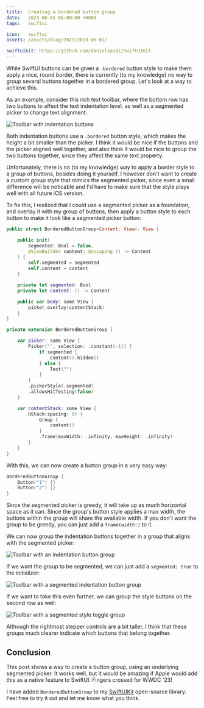 ```yaml
---
title:  Creating a bordered button group
date:   2023-06-01 06:00:00 +0000
tags:   swiftui

icon:   swiftui
assets: /assets/blog/2023/2023-06-01/

swiftuikit: https://github.com/danielsaidi/SwiftUIKit
---
```


While SwiftUI buttons can be given a `.bordered` button style to make them apply a nice, round border, there is currently (to my knowledge) no way to group several buttons together in a bordered group. Let's look at a way to achieve this.

As an example, consider this rich text toolbar, where the bottom row has two buttons to affect the text indentation level, as well as a segmented picker to change text alignment:

![Toolbar with indentation buttons]({{page.assets}}toolbar-buttons.jpg)

Both indentation buttons use a `.bordered` button style, which makes the height a bit smaller than the picker. I think it would be nice if the buttons and the picker aligned well together, and also think it would be nice to group the two buttons together, since they affect the same text property.

Unfortunately, there is no (to my knowledge) way to apply a border style to a group of buttons, besides doing it yourself. I however don't want to create a custom group style that mimics the segmented picker, since even a small difference will be noticable and I'd have to make sure that the style plays well with all future iOS version.

To fix this, I realized that I could use a segmented picker as a foundation, and overlay it with my group of buttons, then apply a button style to each button to make it look like a segmented picker button:

```swift
public struct BorderedButtonGroup<Content: View>: View {

    public init(
        segmented: Bool = false,
        @ViewBuilder content: @escaping () -> Content
    ) {
        self.segmented = segmented
        self.content = content
    }

    private let segmented: Bool
    private let content: () -> Content

    public var body: some View {
        picker.overlay(contentStack)
    }
}

private extension BorderedButtonGroup {

    var picker: some View {
        Picker("", selection: .constant(-1)) {
            if segmented {
                content().hidden()
            } else {
                Text("")
            }
        }
        .pickerStyle(.segmented)
        .allowsHitTesting(false)
    }

    var contentStack: some View {
        HStack(spacing: 0) {
            Group {
                content()
            }
            .frame(maxWidth: .infinity, maxHeight: .infinity)
        }
    }
}
```

With this, we can now create a button group in a very easy way:

```swift
BorderedButtonGroup {
    Button("1") {}
    Button("2") {}
}
```

Since the segmented picker is greedy, it will take up as much horizontal space as it can. Since the group's button style applies a max width, the buttons within the group will share the available width. If you don't want the group to be greedy, you can just add a `frame(width:)` to it.

We can now group the indentation buttons together in a group that aligns with the segmented picker:

![Toolbar with an indentation button group]({{page.assets}}toolbar-buttongroup.jpg)

If we want the group to be segmented, we can just add a `segmented: true` to the initializer:

![Toolbar with a segmented indentation button group]({{page.assets}}toolbar-buttongroup-segmented.jpg)

If we want to take this even further, we can group the style buttons on the second row as well:

![Toolbar with a segmented style toggle group]({{page.assets}}toolbar-stylegroup-segmented.jpg)

Although the rightmost stepper controls are a bit taller, I think that these groups much clearer indicate which buttons that belong together.


## Conclusion

This post shows a way to create a button group, using an underlying segmented picker. It works well, but it would be amazing if Apple would add this as a native feature to SwiftUI. Fingers crossed for WWDC '23! 

I have added `BorderedButtonGroup` to my [SwiftUIKit]({{page.swiftuikit}}) open-source library. Feel free to try it out and let me know what you think.